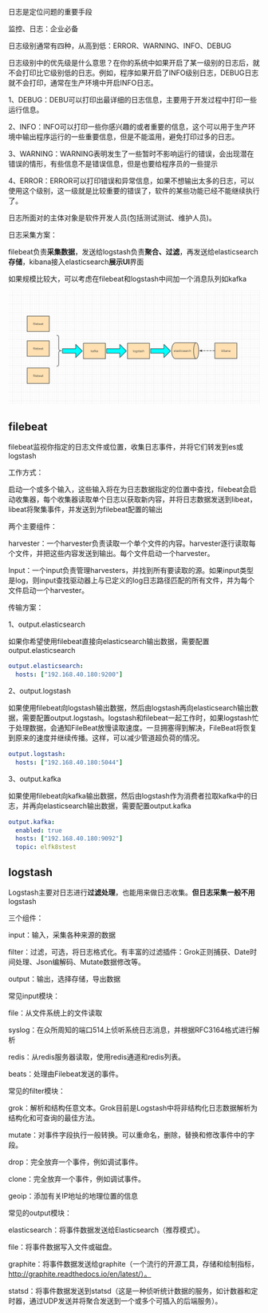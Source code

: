 日志是定位问题的重要手段

监控、日志：企业必备



日志级别通常有四种，从高到低：ERROR、WARNING、INFO、DEBUG

日志级别中的优先级是什么意思？在你的系统中如果开启了某一级别的日志后，就不会打印比它级别低的日志。例如，程序如果开启了INFO级别日志，DEBUG日志就不会打印，通常在生产环境中开启INFO日志。

1、DEBUG：DEBU可以打印出最详细的日志信息，主要用于开发过程中打印一些运行信息。

2、INFO：INFO可以打印一些你感兴趣的或者重要的信息，这个可以用于生产环境中输出程序运行的一些重要信息，但是不能滥用，避免打印过多的日志。

3、WARNING：WARNING表明发生了一些暂时不影响运行的错误，会出现潜在错误的情形，有些信息不是错误信息，但是也要给程序员的一些提示

4、ERROR：ERROR可以打印错误和异常信息，如果不想输出太多的日志，可以使用这个级别，这一级就是比较重要的错误了，软件的某些功能已经不能继续执行了。

日志所面对的主体对象是软件开发人员(包括测试测试、维护人员)。



日志采集方案：

filebeat负责**采集数据**，发送给logstash负责**聚合、过滤**，再发送给elasticsearch**存储**，kibana接入elasticsearch**展示UI**界面

如果规模比较大，可以考虑在filebeat和logstash中间加一个消息队列如kafka

![img](assets/846824-20221020152222006-745490785.png)

## filebeat

filebeat监视你指定的日志文件或位置，收集日志事件，并将它们转发到es或logstash



工作方式：

启动一个或多个输入，这些输入将在为日志数据指定的位置中查找，filebeat会启动收集器，每个收集器读取单个日志以获取新内容，并将日志数据发送到libeat，libeat将聚集事件，并发送到为filebeat配置的输出



两个主要组件：

harvester：一个harvester负责读取一个单个文件的内容。harvester逐行读取每个文件，并把这些内容发送到输出。每个文件启动一个harvester。

Input：一个input负责管理harvesters，并找到所有要读取的源。如果input类型是log，则input查找驱动器上与已定义的log日志路径匹配的所有文件，并为每个文件启动一个harvester。



传输方案：

1、output.elasticsearch

如果你希望使用filebeat直接向elasticsearch输出数据，需要配置output.elasticsearch

```yaml
output.elasticsearch:
  hosts: ["192.168.40.180:9200"]
```

2、output.logstash

如果使用filebeat向logstash输出数据，然后由logstash再向elasticsearch输出数据，需要配置output.logstash。logstash和filebeat一起工作时，如果logstash忙于处理数据，会通知FileBeat放慢读取速度。一旦拥塞得到解决，FileBeat将恢复到原来的速度并继续传播。这样，可以减少管道超负荷的情况。

```yaml
output.logstash:
  hosts: ["192.168.40.180:5044"]
```

3、output.kafka

如果使用filebeat向kafka输出数据，然后由logstash作为消费者拉取kafka中的日志，并再向elasticsearch输出数据，需要配置output.kafka

```yaml
output.kafka:
  enabled: true
  hosts: ["192.168.40.180:9092"]
  topic: elfk8stest
```

## logstash

Logstash主要对日志进行**过滤处理**，也能用来做日志收集。**但日志采集一般不用**logstash



三个组件：

input：输入，采集各种来源的数据

filter：过滤，可选，将日志格式化。有丰富的过滤插件：Grok正则捕获、Date时间处理、Json编解码、Mutate数据修改等。 

output：输出，选择存储，导出数据



常见input模块：

file：从文件系统上的文件读取

syslog：在众所周知的端口514上侦听系统日志消息，并根据RFC3164格式进行解析

redis：从redis服务器读取，使用redis通道和redis列表。

beats：处理由Filebeat发送的事件。

常见的filter模块：

grok：解析和结构任意文本。Grok目前是Logstash中将非结构化日志数据解析为结构化和可查询的最佳方法。

mutate：对事件字段执行一般转换。可以重命名，删除，替换和修改事件中的字段。

drop：完全放弃一个事件，例如调试事件。

clone：完全放弃一个事件，例如调试事件。

geoip：添加有关IP地址的地理位置的信息

常见的output模块：

elasticsearch：将事件数据发送给Elasticsearch（推荐模式）。

file：将事件数据写入文件或磁盘。

graphite：将事件数据发送给graphite（一个流行的开源工具，存储和绘制指标，http://graphite.readthedocs.io/en/latest/）。

statsd：将事件数据发送到statsd（这是一种侦听统计数据的服务，如计数器和定时器，通过UDP发送并将聚合发送到一个或多个可插入的后端服务）。